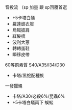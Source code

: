 音投流 
（sp 加量 跟 sp回覆首選
 - +5卡塔白蟻
 - 羅達蛙衣服
 - 烏賊披肩
 - 紅髮梳
 - 波利大蔥
 - 轉轉蛋鞋
 - 瞬移皮帶

60等前素質
S40/A35/I34/D30

- 卡塔/黑蛇配種族

一發獵蠅
- 卡塔/A30/必殺6%/昆蟲6%
- +5卡塔白蟻兩下 蜈蚣

